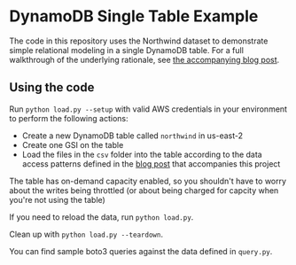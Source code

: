 # DynamoDB Single Table Example

The code in this repository uses the Northwind dataset to demonstrate simple relational modeling in a single DynamoDB table. For a full walkthrough of the underlying rationale, see [the accompanying blog post](https://trek10.com/blog/dynamodb-single-table-relational-modeling/).

## Using the code
Run `python load.py --setup` with valid AWS credentials in your environment to perform the following actions:
- Create a new DynamoDB table called `northwind` in us-east-2
- Create one GSI on the table
- Load the files in the `csv` folder into the table according to the data access patterns defined in the [blog post](https://trek10.com/blog/dynamodb-single-table-relational-modeling/) that accompanies this project

The table has on-demand capacity enabled, so you shouldn't have to worry about the writes being throttled (or about being charged for capcity when you're not using the table)

If you need to reload the data, run `python load.py`.

Clean up with `python load.py --teardown`.

You can find sample boto3 queries against the data defined in `query.py`.
